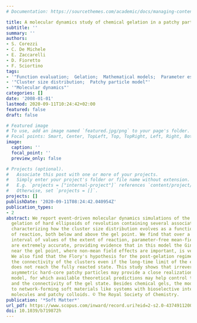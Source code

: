 ```yaml
---
# Documentation: https://sourcethemes.com/academic/docs/managing-content/

title: A molecular dynamics study of chemical gelation in a patchy particle model
subtitle: ''
summary: ''
authors:
- S. Corezzi
- C. De Michele
- E. Zaccarelli
- D. Fioretto
- F. Sciortino
tags:
- '"Function evaluation;  Gelation;  Mathematical models;  Parameter estimation"'
- '"Cluster size distribution;  Patchy particle model"'
- '"Molecular dynamics"'
categories: []
date: '2008-01-01'
lastmod: 2020-09-11T10:24:42+02:00
featured: false
draft: false

# Featured image
# To use, add an image named `featured.jpg/png` to your page's folder.
# Focal points: Smart, Center, TopLeft, Top, TopRight, Left, Right, BottomLeft, Bottom, BottomRight.
image:
  caption: ''
  focal_point: ''
  preview_only: false

# Projects (optional).
#   Associate this post with one or more of your projects.
#   Simply enter your project's folder or file name without extension.
#   E.g. `projects = ["internal-project"]` references `content/project/deep-learning/index.md`.
#   Otherwise, set `projects = []`.
projects: []
publishDate: '2020-09-11T08:24:42.040954Z'
publication_types:
- 2
abstract: We report event-driven molecular dynamics simulations of the irreversible
  gelation of hard ellipsoids of revolution containing several associating groups,
  characterizing how the cluster size distribution evolves as a function of the extent
  of reaction, both below and above the gel point. We find that over a very large
  interval of values of the extent of reaction, parameter-free mean-field predictions
  are extremely accurate, providing evidence that in this model the Ginzburg zone
  near the gel point, where non-mean field effects are important, is very limited.
  We also find that the Flory's hypothesis for the post-gelation regime properly describes
  the connectivity of the clusters even if the long-time limit of the extent of reaction
  does not reach the fully reacted state. This study shows that irreversibly aggregating
  asymmetric hard-core patchy particles may provide a close realization of the mean-field
  model, for which available theoretical predictions may help control the structure
  and the connectivity of the gel state. Besides chemical gels, the model is relevant
  to network-forming soft materials like systems with bioselective interactions, functionalized
  molecules and patchy colloids. © The Royal Society of Chemistry.
publication: '*Soft Matter*'
url_pdf: https://www.scopus.com/inward/record.uri?eid=2-s2.0-43749112001&doi=10.1039%2fb719872h&partnerID=40&md5=8b47f193538719b841838bba5cb2de7b
doi: 10.1039/b719872h
---
```


